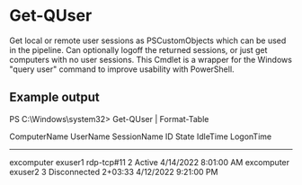 # Get-QUser

Get local or remote user sessions as PSCustomObjects which can be used in the pipeline. Can optionally logoff the returned sessions, or just get computers with no user sessions. This Cmdlet is a wrapper for the Windows "query user" command to improve usability with PowerShell.

## Example output

  PS C:\Windows\system32> Get-QUser | Format-Table
  
  ComputerName UserName  SessionName ID State        IdleTime LogonTime
  ------------ --------  ----------- -- -----        -------- ---------
  excomputer   exuser1   rdp-tcp#11   2 Active                4/14/2022 8:01:00 AM
  excomputer   exuser2                3 Disconnected 2+03:33  4/12/2022 9:21:00 PM
